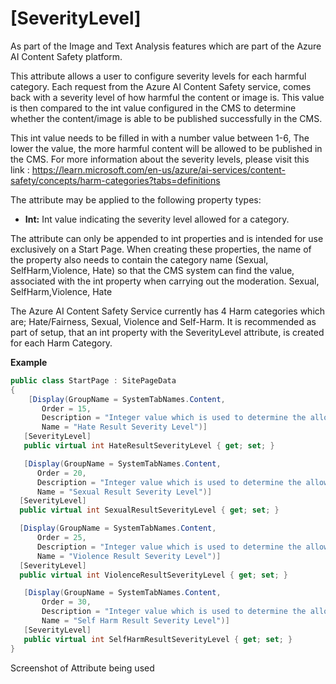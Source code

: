 # [SeverityLevel]

As part of the Image and Text Analysis features which are part of the Azure AI Content Safety platform. 

This attribute allows a user to configure severity levels for each harmful category. Each request from the Azure AI Content Safety service, comes back with a severity level of how harmful the content or image is. This value is then compared to the int value configured in the CMS to determine whether the content/image is able to be published successfully in the CMS.

This int value needs to be filled in with a number value between 1-6, The lower the value, the more harmful content will be allowed to be published in the CMS. For more information about the severity levels, please visit this link : https://learn.microsoft.com/en-us/azure/ai-services/content-safety/concepts/harm-categories?tabs=definitions

The attribute may be applied to the following property types:

- **Int:** Int value indicating the severity level allowed for a category.

The attribute can only be appended to int properties and is intended for use exclusively on a Start Page. 
When creating these properties, the name of the property also needs to contain the category name (Sexual, SelfHarm,Violence, Hate) so that the CMS system can find the value, associated with the int property when carrying out the moderation.
Sexual, SelfHarm,Violence, Hate

The Azure AI Content Safety Service currently has 4 Harm categories which are; Hate/Fairness, Sexual, Violence and Self-Harm. It is recommended as part of setup, that an int property with the SeverityLevel attribute, is created for each Harm Category. 

**Example**
``` C#
public class StartPage : SitePageData
{
    [Display(GroupName = SystemTabNames.Content,
       Order = 15,
       Description = "Integer value which is used to determine the allowed level of Hate related content within the CMS",
       Name = "Hate Result Severity Level")]
   [SeverityLevel]
   public virtual int HateResultSeverityLevel { get; set; }

   [Display(GroupName = SystemTabNames.Content,
      Order = 20,
      Description = "Integer value which is used to determine the allowed level of Sexual related content within the CMS",
      Name = "Sexual Result Severity Level")]
  [SeverityLevel]
  public virtual int SexualResultSeverityLevel { get; set; }

  [Display(GroupName = SystemTabNames.Content,
      Order = 25,
      Description = "Integer value which is used to determine the allowed level of Violence related content within the CMS",
      Name = "Violence Result Severity Level")]
  [SeverityLevel]
  public virtual int ViolenceResultSeverityLevel { get; set; }

   [Display(GroupName = SystemTabNames.Content,
       Order = 30,
       Description = "Integer value which is used to determine the allowed level of Self Harm related content within the CMS",
       Name = "Self Harm Result Severity Level")]
   [SeverityLevel]
   public virtual int SelfHarmResultSeverityLevel { get; set; }
}
```
Screenshot of Attribute being used
